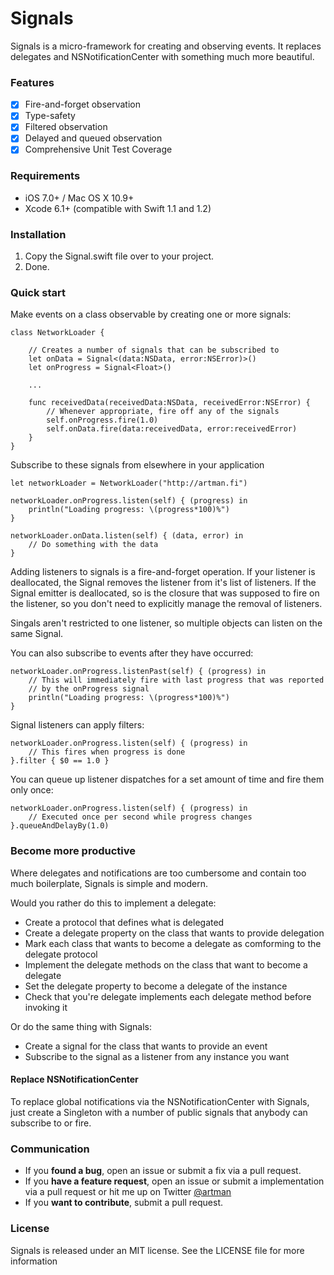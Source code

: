 # Signals

Signals is a micro-framework for creating and observing events. It replaces delegates and NSNotificationCenter with something much more beautiful.

### Features

- [x] Fire-and-forget observation
- [x] Type-safety
- [x] Filtered observation
- [x] Delayed and queued observation
- [x] Comprehensive Unit Test Coverage

### Requirements

- iOS 7.0+ / Mac OS X 10.9+
- Xcode 6.1+ (compatible with Swift 1.1 and 1.2)

### Installation

1. Copy the Signal.swift file over to your project. 
2. Done.

### Quick start

Make events on a class observable by creating one or more signals:
```
class NetworkLoader {

    // Creates a number of signals that can be subscribed to
    let onData = Signal<(data:NSData, error:NSError)>()
    let onProgress = Signal<Float>()
    
    ...
    
    func receivedData(receivedData:NSData, receivedError:NSError) {
        // Whenever appropriate, fire off any of the signals
        self.onProgress.fire(1.0)
        self.onData.fire(data:receivedData, error:receivedError)
    }
}
```

Subscribe to these signals from elsewhere in your application

```
let networkLoader = NetworkLoader("http://artman.fi")

networkLoader.onProgress.listen(self) { (progress) in
    println("Loading progress: \(progress*100)%")
}

networkLoader.onData.listen(self) { (data, error) in
    // Do something with the data
}
```

Adding listeners to signals is a fire-and-forget operation. If your listener is deallocated, the Signal removes the listener from it's list of listeners. If the Signal emitter is deallocated, so is the closure that was supposed to fire on the listener, so you don't need to explicitly manage the removal of listeners.

Singals aren't restricted to one listener, so multiple objects can listen on the same Signal.

You can also subscribe to events after they have occurred:
```
networkLoader.onProgress.listenPast(self) { (progress) in
    // This will immediately fire with last progress that was reported
    // by the onProgress signal
    println("Loading progress: \(progress*100)%")
}
```

Signal listeners can apply filters:
```
networkLoader.onProgress.listen(self) { (progress) in
    // This fires when progress is done
}.filter { $0 == 1.0 }
```

You can queue up listener dispatches for a set amount of time and fire them only once:
```
networkLoader.onProgress.listen(self) { (progress) in
    // Executed once per second while progress changes
}.queueAndDelayBy(1.0)
```

### Become more productive

Where delegates and notifications are too cumbersome and contain too much boilerplate, Signals is simple and modern.

Would you rather do this to implement a delegate:
- Create a protocol that defines what is delegated
- Create a delegate property on the class that wants to provide delegation
- Mark each class that wants to become a delegate as comforming to the delegate protocol
- Implement the delegate methods on the class that want to become a delegate
- Set the delegate property to become a delegate of the instance
- Check that you're delegate implements each delegate method before invoking it

Or do the same thing with Signals:
- Create a signal for the class that wants to provide an event
- Subscribe to the signal as a listener from any instance you want

#### Replace NSNotificationCenter

To replace global notifications via the NSNotificationCenter with Signals, just create a Singleton with a number of public signals that anybody can subscribe to or fire.

### Communication

- If you **found a bug**, open an issue or submit a fix via a pull request.
- If you **have a feature request**, open an issue or submit a implementation via a pull request or hit me up on Twitter [@artman](http://twitter.com/artman)
- If you **want to contribute**, submit a pull request.

### License

Signals is released under an MIT license. See the LICENSE file for more information
